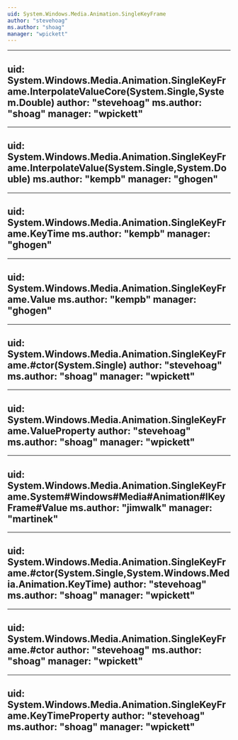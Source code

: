 ```yaml
---
uid: System.Windows.Media.Animation.SingleKeyFrame
author: "stevehoag"
ms.author: "shoag"
manager: "wpickett"
---
```


---
uid: System.Windows.Media.Animation.SingleKeyFrame.InterpolateValueCore(System.Single,System.Double)
author: "stevehoag"
ms.author: "shoag"
manager: "wpickett"
---

---
uid: System.Windows.Media.Animation.SingleKeyFrame.InterpolateValue(System.Single,System.Double)
ms.author: "kempb"
manager: "ghogen"
---

---
uid: System.Windows.Media.Animation.SingleKeyFrame.KeyTime
ms.author: "kempb"
manager: "ghogen"
---

---
uid: System.Windows.Media.Animation.SingleKeyFrame.Value
ms.author: "kempb"
manager: "ghogen"
---

---
uid: System.Windows.Media.Animation.SingleKeyFrame.#ctor(System.Single)
author: "stevehoag"
ms.author: "shoag"
manager: "wpickett"
---

---
uid: System.Windows.Media.Animation.SingleKeyFrame.ValueProperty
author: "stevehoag"
ms.author: "shoag"
manager: "wpickett"
---

---
uid: System.Windows.Media.Animation.SingleKeyFrame.System#Windows#Media#Animation#IKeyFrame#Value
ms.author: "jimwalk"
manager: "martinek"
---

---
uid: System.Windows.Media.Animation.SingleKeyFrame.#ctor(System.Single,System.Windows.Media.Animation.KeyTime)
author: "stevehoag"
ms.author: "shoag"
manager: "wpickett"
---

---
uid: System.Windows.Media.Animation.SingleKeyFrame.#ctor
author: "stevehoag"
ms.author: "shoag"
manager: "wpickett"
---

---
uid: System.Windows.Media.Animation.SingleKeyFrame.KeyTimeProperty
author: "stevehoag"
ms.author: "shoag"
manager: "wpickett"
---
